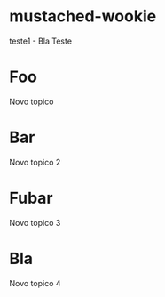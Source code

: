 mustached-wookie
================

teste1 - Bla
Teste

Foo
===
Novo topico

Bar
===
Novo topico 2

Fubar
=====
Novo topico 3

Bla
===
Novo topico 4
